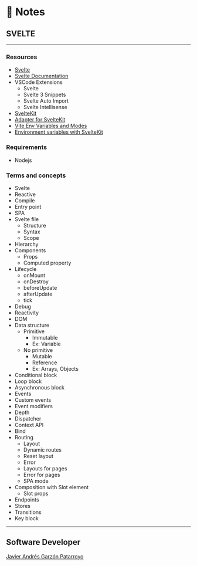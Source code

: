 # :memo: Notes
## SVELTE
- - -
### Resources
* [Svelte](https://svelte.dev/)
* [Svelte Documentation](https://svelte.dev/docs)
* VSCode Extensions
  - Svelte
  - Svelte 3 Snippets
  - Svelte Auto Import
  - Svelte Intellisense
* [SvelteKit](https://kit.svelte.dev/)
* [Adapter for SvelteKit](https://github.com/sveltejs/kit/tree/master/packages/adapter-static#spa-mode)
* [Vite Env Variables and Modes](https://vitejs.dev/guide/env-and-mode.html)
* [Environment variables with SvelteKit](https://timdeschryver.dev/blog/environment-variables-with-sveltekit)
### Requirements
* Nodejs
### Terms and concepts
* Svelte
* Reactive
* Compile
* Entry point
* SPA
* Svelte file
  - Structure
  - Syntax
  - Scope
* Hierarchy
* Components
  - Props
  - Computed property
* Lifecycle
  - onMount
  - onDestroy
  - beforeUpdate
  - afterUpdate
  - tick
* Debug
* Reactivity
* DOM
* Data structure
  * Primitive
    - Immutable
    - Ex: Variable
  * No primitive
    - Mutable
    - Reference
    - Ex: Arrays, Objects
* Conditional block
* Loop block
* Asynchronous block
* Events
* Custom events
* Event modifiers
* Depth
* Dispatcher
* Context API
* Bind
* Routing
  - Layout
  - Dynamic routes
  - Reset layout
  - Error
  - Layouts for pages
  - Error for pages
  - SPA mode
* Composition with Slot element
  - Slot props
* Endpoints
* Stores
* Transitions
* Key block
- - -
## Software Developer
[Javier Andrés Garzón Patarroyo](https://javierandres.dev)
